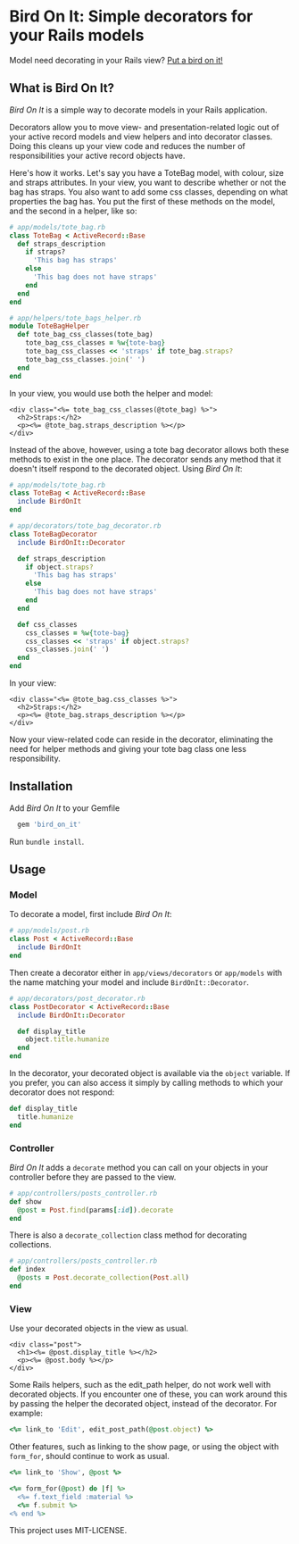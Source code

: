 # Bird On It: Simple decorators for your Rails models

Model need decorating in your Rails view? [Put a bird on it!](http://www.youtube.com/watch?v=iHmLljk2t8M)

## What is Bird On It?

_Bird On It_ is a simple way to decorate models in your Rails application.

Decorators allow you to move view- and presentation-related logic out of your active record models and view helpers and into decorator classes. Doing this cleans up your view code and reduces the number of responsibilities your active record objects have.

Here's how it works. Let's say you have a ToteBag model, with colour, size and straps attributes. In your view, you want to describe whether or not the bag has straps. You also want to add some css classes, depending on what properties the bag has. You put the first of these methods on the model, and the second in a helper, like so:

```ruby
# app/models/tote_bag.rb
class ToteBag < ActiveRecord::Base
  def straps_description
    if straps?
      'This bag has straps'
    else
      'This bag does not have straps'
    end
  end
end
```

```ruby
# app/helpers/tote_bags_helper.rb
module ToteBagHelper
  def tote_bag_css_classes(tote_bag)
    tote_bag_css_classes = %w{tote-bag}
    tote_bag_css_classes << 'straps' if tote_bag.straps?
    tote_bag_css_classes.join(' ')
  end
end
```

In your view, you would use both the helper and model:

```erb
<div class="<%= tote_bag_css_classes(@tote_bag) %>">
  <h2>Straps:</h2>
  <p><%= @tote_bag.straps_description %></p>
</div>
```

Instead of the above, however, using a tote bag decorator allows both these methods to exist in the one place. The decorator sends any method that it doesn't itself respond to the decorated object. Using _Bird On It_:

```ruby
# app/models/tote_bag.rb
class ToteBag < ActiveRecord::Base
  include BirdOnIt
end
```

```ruby
# app/decorators/tote_bag_decorator.rb
class ToteBagDecorator
  include BirdOnIt::Decorator

  def straps_description
    if object.straps?
      'This bag has straps'
    else
      'This bag does not have straps'
    end
  end

  def css_classes
    css_classes = %w{tote-bag}
    css_classes << 'straps' if object.straps?
    css_classes.join(' ')
  end
end
```

In your view:

```erb
<div class="<%= @tote_bag.css_classes %>">
  <h2>Straps:</h2>
  <p><%= @tote_bag.straps_description %></p>
</div>
```

Now your view-related code can reside in the decorator, eliminating the need for helper methods and giving your tote bag class one less responsibility.

## Installation

Add _Bird On It_ to your Gemfile

```ruby
  gem 'bird_on_it'
```

Run `bundle install`.

## Usage

### Model

To decorate a model, first include _Bird On It_:

```ruby
# app/models/post.rb
class Post < ActiveRecord::Base
  include BirdOnIt
end
```

Then create a decorator either in `app/views/decorators` or `app/models` with the name matching your model and include `BirdOnIt::Decorator`.

```ruby
# app/decorators/post_decorator.rb
class PostDecorator < ActiveRecord::Base
  include BirdOnIt::Decorator

  def display_title
    object.title.humanize
  end
end
```

In the decorator, your decorated object is available via the `object` variable. If you prefer, you can also access it simply by calling methods to which your decorator does not respond:

```ruby
def display_title
  title.humanize
end
```

### Controller

_Bird On It_ adds a `decorate` method you can call on your objects in your controller before they are passed to the view.

```ruby
# app/controllers/posts_controller.rb
def show
  @post = Post.find(params[:id]).decorate
end
```
There is also a `decorate_collection` class method for decorating collections.

```ruby
# app/controllers/posts_controller.rb
def index
  @posts = Post.decorate_collection(Post.all)
end
```

### View

Use your decorated objects in the view as usual.

```erb
<div class="post">
  <h1><%= @post.display_title %></h2>
  <p><%= @post.body %></p>
</div>
```

Some Rails helpers, such as the edit_path helper, do not work well with decorated objects. If you encounter one of these, you can work around this by passing the helper the decorated object, instead of the decorator. For example:

```ruby
<%= link_to 'Edit', edit_post_path(@post.object) %>
```

Other features, such as linking to the show page, or using the object with `form_for`, should continue to work as usual.

```ruby
<%= link_to 'Show', @post %>
```

```ruby
<%= form_for(@post) do |f| %>
  <%= f.text_field :material %>
  <%= f.submit %>
<% end %>
```

This project uses MIT-LICENSE.
